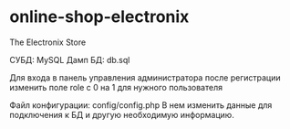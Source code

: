 # online-shop-electronix
The Electronix Store

СУБД: MySQL
Дамп БД: db.sql

Для входа в панель управления администратора после регистрации изменить поле role с 0 на 1 для нужного пользователя

Файл конфигурации: config/config.php
В нем изменить данные для подключения к БД и другую необходимую информацию.
